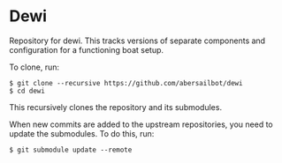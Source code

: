 Dewi
====

Repository for dewi. This tracks versions of separate components and
configuration for a functioning boat setup.

To clone, run:

    $ git clone --recursive https://github.com/abersailbot/dewi
    $ cd dewi

This recursively clones the repository and its submodules.

When new commits are added to the upstream repositories, you need to update the
submodules. To do this, run:

    $ git submodule update --remote
